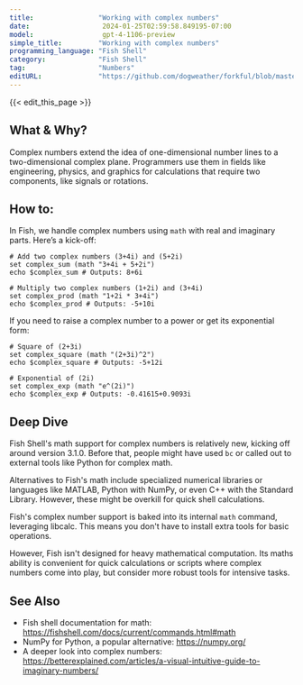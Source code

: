 ```yaml
---
title:                "Working with complex numbers"
date:                  2024-01-25T02:59:58.849195-07:00
model:                 gpt-4-1106-preview
simple_title:         "Working with complex numbers"
programming_language: "Fish Shell"
category:             "Fish Shell"
tag:                  "Numbers"
editURL:              "https://github.com/dogweather/forkful/blob/master/content/en/fish-shell/working-with-complex-numbers.md"
---
```


{{< edit_this_page >}}

## What & Why?
Complex numbers extend the idea of one-dimensional number lines to a two-dimensional complex plane. Programmers use them in fields like engineering, physics, and graphics for calculations that require two components, like signals or rotations.

## How to:
In Fish, we handle complex numbers using `math` with real and imaginary parts. Here’s a kick-off:

```fish
# Add two complex numbers (3+4i) and (5+2i)
set complex_sum (math "3+4i + 5+2i")
echo $complex_sum # Outputs: 8+6i

# Multiply two complex numbers (1+2i) and (3+4i)
set complex_prod (math "1+2i * 3+4i")
echo $complex_prod # Outputs: -5+10i
```

If you need to raise a complex number to a power or get its exponential form:

```fish
# Square of (2+3i)
set complex_square (math "(2+3i)^2")
echo $complex_square # Outputs: -5+12i

# Exponential of (2i)
set complex_exp (math "e^(2i)")
echo $complex_exp # Outputs: -0.41615+0.9093i
```

## Deep Dive
Fish Shell's math support for complex numbers is relatively new, kicking off around version 3.1.0. Before that, people might have used `bc` or called out to external tools like Python for complex math.

Alternatives to Fish's math include specialized numerical libraries or languages like MATLAB, Python with NumPy, or even C++ with the Standard Library. However, these might be overkill for quick shell calculations.

Fish's complex number support is baked into its internal `math` command, leveraging libcalc. This means you don't have to install extra tools for basic operations.

However, Fish isn't designed for heavy mathematical computation. Its maths ability is convenient for quick calculations or scripts where complex numbers come into play, but consider more robust tools for intensive tasks.

## See Also
- Fish shell documentation for math: https://fishshell.com/docs/current/commands.html#math
- NumPy for Python, a popular alternative: https://numpy.org/
- A deeper look into complex numbers: https://betterexplained.com/articles/a-visual-intuitive-guide-to-imaginary-numbers/

